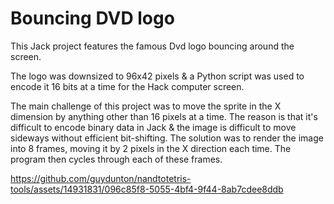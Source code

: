 # Bouncing DVD logo

This Jack project features the famous Dvd logo bouncing around the screen.

The logo was downsized to 96x42 pixels & a Python script was used to encode it 16 bits at a time for the Hack computer screen.

The main challenge of this project was to move the sprite in the X dimension by anything other than 16 pixels at a time. The reason is that it's difficult to encode binary data in Jack & the image is difficult to move sideways without efficient bit-shifting. The solution was to render the image into 8 frames, moving it by 2 pixels in the X direction each time. The program then cycles through each of these frames.

https://github.com/guydunton/nandtotetris-tools/assets/14931831/096c85f8-5055-4bf4-9f44-8ab7cdee8ddb

